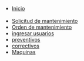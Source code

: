 <!DOCTYPE html>
<html lang="en">
<head>
    <meta charset="UTF-8">
    <meta name="viewport" content="width=device-width, initial-scale=1.0">
    <link rel="stylesheet" href="diseño.css">
    <link rel="stylesheet" href="https://cdnjs.cloudflare.com/ajax/libs/font-awesome/6.0.0/css/all.min.css">
    <title>Menu Responsive</title>

</head>
<body>
        <nav>
        <img src="ManteniNet.png" alt="" class="logo">
    </a>
    <ul>
        <li><a class="active" href="#"><i class="fa-solid fa-user"></i></i> Inicio</a></li><br>
        <li><a href="#"><i class="fa-solid fa-clipboard"></i></i> Solicitud de mantenimiento</a></li>
        <li><a href="#"><i class="fa-solid fa-file"></i></i> Orden de mantenimiento</a></li>
        <li><a href="#"><i class="fa-solid fa-users"></i></i> ingresar usuarios</a></li>
        <li><a href="#"><i class="fa-regular fa-hand"></i></i> preventivos</a></li>
        <li><a href="#"><i class="fa-solid fa-gears"></i></i> correctivos</a></li>
        <li><a href="#"><i class="fa-solid fa-screwdriver-wrench"></i></i> Maquinas</a></li>
    </ul>
    </nav>
    <section></section>
    
</body>
</html>
